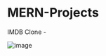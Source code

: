 # MERN-Projects

IMDB Clone - 

![image](https://user-images.githubusercontent.com/49728020/190143007-7e50c362-183d-4763-a225-f644369f5f5e.png)
